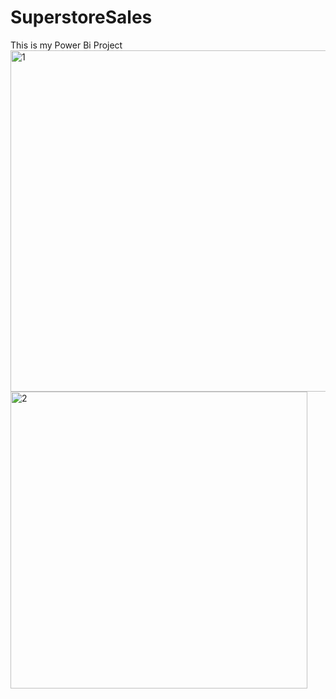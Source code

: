 # SuperstoreSales
This is my Power Bi Project
<img width="546" alt="1" src="https://github.com/Shailyk05/superstoreSales/assets/153099163/ff105c49-6bec-45ed-80cf-5fa8e09318ff">
<img width="475" alt="2" src="https://github.com/Shailyk05/superstoreSales/assets/153099163/65536d53-b512-4430-89fa-2259f07f4468">
